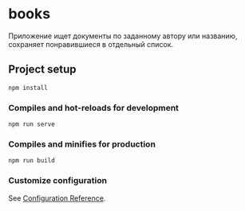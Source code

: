 # books

Приложение ищет документы по заданному автору или названию, сохраняет понравившиеся в отдельный список. 
## Project setup
```
npm install
```

### Compiles and hot-reloads for development
```
npm run serve
```

### Compiles and minifies for production
```
npm run build
```

### Customize configuration
See [Configuration Reference](https://cli.vuejs.org/config/).
